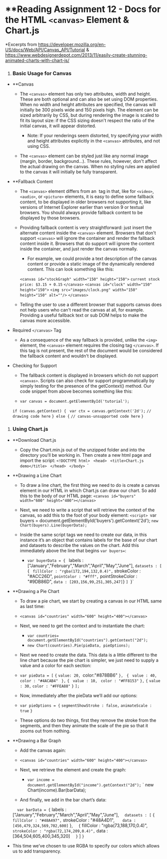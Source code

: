 # **Reading Assignment 12 - Docs for the HTML `<canvas>` Element & Chart.js
*Excerpts from https://developer.mozilla.org/en-US/docs/Web/API/Canvas_API/Tutorial & https://www.webdesignerdepot.com/2013/11/easily-create-stunning-animated-charts-with-chart-js/

1. ### Basic Usage for Canvas
  + **Canvas
    + The `<canvas>` element has only two attributes, width and height. These are both optional and can also be set using DOM properties. When no width and height attributes are specified, the canvas will initially be 300 pixels wide and 150 pixels high. The element can be sized arbitrarily by CSS, but during rendering the image is scaled to fit its layout size: if the CSS sizing doesn't respect the ratio of the initial canvas, it will appear distorted.

      + Note: If your renderings seem distorted, try specifying your width and height attributes explicitly in the `<canvas>` attributes, and not using CSS.

    + The `<canvas>` element can be styled just like any normal image (margin, border, background…). These rules, however, don't affect the actual drawing on the canvas. When no styling rules are applied to the canvas it will initially be fully transparent.
  
  + **Fallback Content
    + The `<canvas>` element differs from an <img> tag in that, like for `<video>`, `<audio>`, or `<picture>` elements, it is easy to define some fallback content, to be displayed in older browsers not supporting it, like versions of Internet Explorer earlier than version 9 or textual browsers. You should always provide fallback content to be displayed by those browsers.

    + Providing fallback content is very straightforward: just insert the alternate content inside the `<canvas>` element. Browsers that don't support `<canvas>` will ignore the container and render the fallback content inside it. Browsers that do support <canvas> will ignore the content inside the container, and just render the canvas normally.

      + For example, we could provide a text description of the canvas content or provide a static image of the dynamically rendered content. This can look something like this:

       `<canvas id="stockGraph" width="150" height="150">`
         `current stock price: $3.15 + 0.15`
       `</canvas>`
       `<canvas id="clock" width="150" height="150">`
         `<img src="images/clock.png" width="150" height="150" alt=""/>`
       `</canvas>`

    + Telling the user to use a different browser that supports canvas does not help users who can't read the canvas at all, for example. Providing a useful fallback text or sub DOM helps to make the canvas more accessible.

   + Required `</canvas>` Tag
      + As a consequence of the way fallback is provided, unlike the `<img>` element, the `<canvas>` element requires the closing tag `</canvas>`. If this tag is not present, the rest of the document would be considered the fallback content and wouldn't be displayed.
      
   + Checking for Support
      + The fallback content is displayed in browsers which do not support `<canvas>`. Scripts can also check for support programmatically by simply testing for the presence of the getContext() method. Our code snippet from above becomes something like this:

       + `var canvas = document.getElementById('tutorial');`

        `if (canvas.getContext) {`
         ` var ctx = canvas.getContext('2d');`
          `// drawing code here`
        `} else {`
          `// canvas-unsupported code here`
        `}`
    
    
1. ### Using Chart.js
  + **Download Chart.js
    + Copy the Chart.min.js out of the unzipped folder and into the directory you’ll be working in. Then create a new html page and import the script: 
    `<!DOCTYPE html>
     `<html lang="en">
     `<head>
        `<meta charset="utf-8" />
        `<title>Chart.js demo</title>
        `<script src='Chart.min.js'></script>
    `</head>
    `<body>
    `</body>
    `</html>`
    
  + **Drawing a Line Chart
    + To draw a line chart, the first thing we need to do is create a canvas element in our HTML in which Chart.js can draw our chart. So add this to the body of our HTML page:
        `<canvas id="buyers" width="600" height="400"></canvas>`
        
    + Next, we need to write a script that will retrieve the context of the canvas, so add this to the foot of your body element:
        `<script>
          `var buyers = document.getElementById('buyers').getContext('2d');
          `new Chart(buyers).Line(buyerData);
        `</script>
    + Inside the same script tags we need to create our data, in this instance it’s an object that contains labels for the base of our chart and datasets to describe the values on the chart. Add this immediately above the line that begins `var buyers=`:

       + `var buyerData = {
         ` labels : ["January","February","March","April","May","June"],
          `datasets : [
           ` {
            `  fillColor : "rgba(172,194,132,0.4)",
             ` strokeColor : "#ACC26D",
             ` pointColor : "#fff",
             ` pointStrokeColor : "#9DB86D",
             ` data : [203,156,99,251,305,247]
            `}
          `]
        `}`
        
  + **Drawing a Pie Chart
    + To draw a pie chart, we start by creating a canvas in our HTML same as last time:
    + `<canvas id="countries" width="600" height="400"></canvas>`
    + Next, we need to get the context and to instantiate the chart:

      + `var countries= document.getElementById("countries").getContext("2d");`
      + `new Chart(countries).Pie(pieData, pieOptions);`

    + Next we need to create the data. This data is a little different to the line chart because the pie chart is simpler, we just need to supply a value and a color for each section:

     + `var pieData = [`
        `{`
          `value: 20,
          `color:"#878BB6"
        `},`
       ` {`
         ` value : 40,`
          `color : "#4ACAB4"`
       ` },`
        `{`
         ` value : 10,`
         ` color : "#FF8153"`
        `},`
        `{`
          `value : 30,`
          `color : "#FFEA88"`
        `}`
      `];`

    + Now, immediately after the pieData we’ll add our options:

    + `var pieOptions = {`
	    `segmentShowStroke : false,`
	    `animateScale : true`
      `}`
      
    + These options do two things, first they remove the stroke from the segments, and then they animate the scale of the pie so that it zooms out from nothing.
  
  + **Drawing a Bar Graph
    + Add the canvas again: 
    
    + `<canvas id="countries" width="600" height="400"></canvas>`
    
    + Next, we retrieve the element and create the graph:

      + `var income = document.getElementById("income").getContext("2d");`
      `   new Chart(income).Bar(barData);
      
     + And finally, we add in the bar chart’s data:

      `   var barData = {
      `    labels : ["January","February","March","April","May","June"],
       `   datasets : [
      `    {
      `      fillColor : "#48A497",
      `      strokeColor : "#48A4D1",
        `    data : [456,479,324,569,702,600]
       `   },
       `   {
       `     fillColor : "rgba(73,188,170,0.4)",
       `     strokeColor : "rgba(72,174,209,0.4)",
       `     data : [364,504,605,400,345,320]
       `   }
      `  ]
      `}`
      
+ This time we’ve chosen to use RGBA to specify our colors which allows us to add transparency.
  
